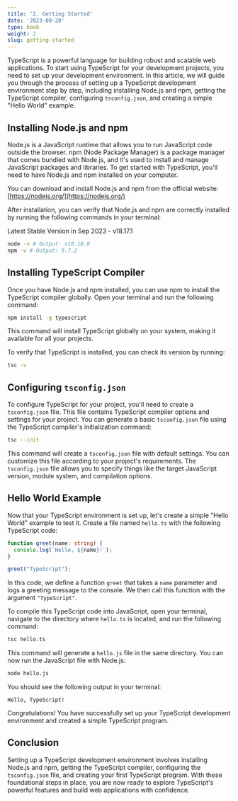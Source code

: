```yaml
---
title: '2. Getting Started' 
date: '2023-09-20'
type: book
weight: 2
slug: getting-started
---
```


TypeScript is a powerful language for building robust and scalable web applications. To start using TypeScript for your development projects, you need to set up your development environment. In this article, we will guide you through the process of setting up a TypeScript development environment step by step, including installing Node.js and npm, getting the TypeScript compiler, configuring `tsconfig.json`, and creating a simple "Hello World" example.

## Installing Node.js and npm

Node.js is a JavaScript runtime that allows you to run JavaScript code outside the browser. npm (Node Package Manager) is a package manager that comes bundled with Node.js, and it's used to install and manage JavaScript packages and libraries. To get started with TypeScript, you'll need to have Node.js and npm installed on your computer.

You can download and install Node.js and npm from the official website: [https://nodejs.org/](https://nodejs.org/)

After installation, you can verify that Node.js and npm are correctly installed by running the following commands in your terminal:

Latest Stable Version in Sep 2023 - v18.17.1

```bash
node -v # Output: v18.10.0
npm -v # Output: 9.7.2
```

## Installing TypeScript Compiler

Once you have Node.js and npm installed, you can use npm to install the TypeScript compiler globally. Open your terminal and run the following command:

```bash
npm install -g typescript
```

This command will install TypeScript globally on your system, making it available for all your projects.

To verify that TypeScript is installed, you can check its version by running:

```bash
tsc -v
```

## Configuring `tsconfig.json`

To configure TypeScript for your project, you'll need to create a `tsconfig.json` file. This file contains TypeScript compiler options and settings for your project. You can generate a basic `tsconfig.json` file using the TypeScript compiler's initialization command:

```bash
tsc --init
```

This command will create a `tsconfig.json` file with default settings. You can customize this file according to your project's requirements. The `tsconfig.json` file allows you to specify things like the target JavaScript version, module system, and compilation options.

## Hello World Example

Now that your TypeScript environment is set up, let's create a simple "Hello World" example to test it. Create a file named `hello.ts` with the following TypeScript code:

```typescript
function greet(name: string) {
  console.log(`Hello, ${name}!`);
}

greet("TypeScript");
```

In this code, we define a function `greet` that takes a `name` parameter and logs a greeting message to the console. We then call this function with the argument `"TypeScript"`.

To compile this TypeScript code into JavaScript, open your terminal, navigate to the directory where `hello.ts` is located, and run the following command:

```bash
tsc hello.ts
```

This command will generate a `hello.js` file in the same directory. You can now run the JavaScript file with Node.js:

```bash
node hello.js
```

You should see the following output in your terminal:

```
Hello, TypeScript!
```

Congratulations! You have successfully set up your TypeScript development environment and created a simple TypeScript program.

## Conclusion

Setting up a TypeScript development environment involves installing Node.js and npm, getting the TypeScript compiler, configuring the `tsconfig.json` file, and creating your first TypeScript program. With these foundational steps in place, you are now ready to explore TypeScript's powerful features and build web applications with confidence.